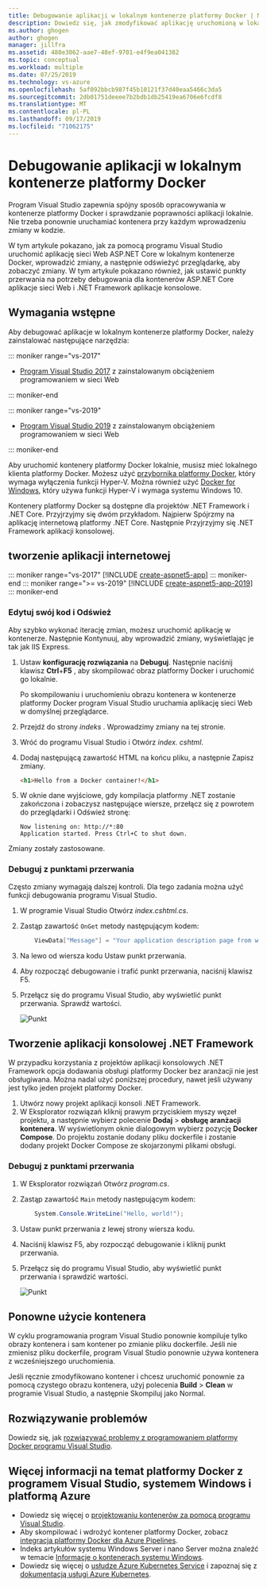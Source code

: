 ```yaml
---
title: Debugowanie aplikacji w lokalnym kontenerze platformy Docker | Microsoft Docs
description: Dowiedz się, jak zmodyfikować aplikację uruchomioną w lokalnym kontenerze platformy Docker, odświeżyć kontener poprzez edycję i odświeżanie, a następnie ustawić punkty przerwania debugowania.
ms.author: ghogen
author: ghogen
manager: jillfra
ms.assetid: 480e3062-aae7-48ef-9701-e4f9ea041382
ms.topic: conceptual
ms.workload: multiple
ms.date: 07/25/2019
ms.technology: vs-azure
ms.openlocfilehash: 5af092bbcb987f45b10121f37d40eaa5466c3da5
ms.sourcegitcommit: 2db01751deeee7b2bdb1db25419ea6706e6fcdf8
ms.translationtype: MT
ms.contentlocale: pl-PL
ms.lasthandoff: 09/17/2019
ms.locfileid: "71062175"
---
```

# <a name="debug-apps-in-a-local-docker-container"></a>Debugowanie aplikacji w lokalnym kontenerze platformy Docker

Program Visual Studio zapewnia spójny sposób opracowywania w kontenerze platformy Docker i sprawdzanie poprawności aplikacji lokalnie. Nie trzeba ponownie uruchamiać kontenera przy każdym wprowadzeniu zmiany w kodzie.

W tym artykule pokazano, jak za pomocą programu Visual Studio uruchomić aplikację sieci Web ASP.NET Core w lokalnym kontenerze Docker, wprowadzić zmiany, a następnie odświeżyć przeglądarkę, aby zobaczyć zmiany. W tym artykule pokazano również, jak ustawić punkty przerwania na potrzeby debugowania dla kontenerów ASP.NET Core aplikacje sieci Web i .NET Framework aplikacje konsolowe.

## <a name="prerequisites"></a>Wymagania wstępne

Aby debugować aplikacje w lokalnym kontenerze platformy Docker, należy zainstalować następujące narzędzia:

::: moniker range="vs-2017"

* [Program Visual Studio 2017](https://visualstudio.microsoft.com/vs/older-downloads/?utm_medium=microsoft&utm_source=docs.microsoft.com&utm_campaign=vs+2017+download) z zainstalowanym obciążeniem programowaniem w sieci Web

::: moniker-end

::: moniker range="vs-2019"

* [Program Visual Studio 2019](https://visualstudio.microsoft.com/downloads) z zainstalowanym obciążeniem programowaniem w sieci Web

::: moniker-end

Aby uruchomić kontenery platformy Docker lokalnie, musisz mieć lokalnego klienta platformy Docker. Możesz użyć [przybornika platformy Docker](https://www.docker.com/products/docker-toolbox), który wymaga wyłączenia funkcji Hyper-V. Można również użyć [Docker for Windows](https://www.docker.com/get-docker), który używa funkcji Hyper-V i wymaga systemu Windows 10. 

Kontenery platformy Docker są dostępne dla projektów .NET Framework i .NET Core. Przyjrzyjmy się dwóm przykładom. Najpierw Spójrzmy na aplikację internetową platformy .NET Core. Następnie Przyjrzyjmy się .NET Framework aplikacji konsolowej.

## <a name="create-a-web-app"></a>tworzenie aplikacji internetowej

::: moniker range="vs-2017"
[!INCLUDE [create-aspnet5-app](../azure/includes/create-aspnet5-app.md)]
::: moniker-end
::: moniker range=">= vs-2019"
[!INCLUDE [create-aspnet5-app-2019](../azure/includes/vs-2019/create-aspnet5-app-2019.md)]
::: moniker-end

### <a name="edit-your-code-and-refresh"></a>Edytuj swój kod i Odśwież

Aby szybko wykonać iterację zmian, możesz uruchomić aplikację w kontenerze. Następnie Kontynuuj, aby wprowadzić zmiany, wyświetlając je tak jak IIS Express.

1. Ustaw **konfigurację rozwiązania** na **Debuguj**. Następnie naciśnij klawisz **Ctrl**+**F5** , aby skompilować obraz platformy Docker i uruchomić go lokalnie.

    Po skompilowaniu i uruchomieniu obrazu kontenera w kontenerze platformy Docker program Visual Studio uruchamia aplikację sieci Web w domyślnej przeglądarce.

2. Przejdź do strony *indeks* . Wprowadzimy zmiany na tej stronie.
3. Wróć do programu Visual Studio i Otwórz *index. cshtml*.
4. Dodaj następującą zawartość HTML na końcu pliku, a następnie Zapisz zmiany.

    ```html
    <h1>Hello from a Docker container!</h1>
    ```

5. W oknie dane wyjściowe, gdy kompilacja platformy .NET zostanie zakończona i zobaczysz następujące wiersze, przełącz się z powrotem do przeglądarki i Odśwież stronę:

   ```output
   Now listening on: http://*:80
   Application started. Press Ctrl+C to shut down.
   ```

Zmiany zostały zastosowane.

### <a name="debug-with-breakpoints"></a>Debuguj z punktami przerwania

Często zmiany wymagają dalszej kontroli. Dla tego zadania można użyć funkcji debugowania programu Visual Studio.

1. W programie Visual Studio Otwórz *index.cshtml.cs*.
2. Zastąp zawartość `OnGet` metody następującym kodem:

   ```csharp
       ViewData["Message"] = "Your application description page from within a container";
   ```

3. Na lewo od wiersza kodu Ustaw punkt przerwania.
4. Aby rozpocząć debugowanie i trafić punkt przerwania, naciśnij klawisz F5.
5. Przełącz się do programu Visual Studio, aby wyświetlić punkt przerwania. Sprawdź wartości.

   ![Punkt](media/edit-and-refresh/breakpoint.png)

## <a name="create-a-net-framework-console-app"></a>Tworzenie aplikacji konsolowej .NET Framework

W przypadku korzystania z projektów aplikacji konsolowych .NET Framework opcja dodawania obsługi platformy Docker bez aranżacji nie jest obsługiwana. Można nadal użyć poniższej procedury, nawet jeśli używany jest tylko jeden projekt platformy Docker.

1. Utwórz nowy projekt aplikacji konsoli .NET Framework.
1. W Eksplorator rozwiązań kliknij prawym przyciskiem myszy węzeł projektu, a następnie wybierz polecenie **Dodaj** > **obsługę aranżacji kontenera**.  W wyświetlonym oknie dialogowym wybierz pozycję **Docker Compose**. Do projektu zostanie dodany pliku dockerfile i zostanie dodany projekt Docker Compose ze skojarzonymi plikami obsługi.

### <a name="debug-with-breakpoints"></a>Debuguj z punktami przerwania

1. W Eksplorator rozwiązań Otwórz *program.cs*.
2. Zastąp zawartość `Main` metody następującym kodem:

   ```csharp
       System.Console.WriteLine("Hello, world!");
   ```

3. Ustaw punkt przerwania z lewej strony wiersza kodu.
4. Naciśnij klawisz F5, aby rozpocząć debugowanie i kliknij punkt przerwania.
5. Przełącz się do programu Visual Studio, aby wyświetlić punkt przerwania i sprawdzić wartości.

   ![Punkt](media/edit-and-refresh/breakpoint-console.png)

## <a name="container-reuse"></a>Ponowne użycie kontenera

W cyklu programowania program Visual Studio ponownie kompiluje tylko obrazy kontenera i sam kontener po zmianie pliku dockerfile. Jeśli nie zmienisz pliku dockerfile, program Visual Studio ponownie używa kontenera z wcześniejszego uruchomienia.

Jeśli ręcznie zmodyfikowano kontener i chcesz uruchomić ponownie za pomocą czystego obrazu kontenera, użyj polecenia **Build** > **Clean** w programie Visual Studio, a następnie Skompiluj jako Normal.

## <a name="troubleshoot"></a>Rozwiązywanie problemów

Dowiedz się, jak [rozwiązywać problemy z programowaniem platformy Docker programu Visual Studio](troubleshooting-docker-errors.md).

## <a name="more-about-docker-with-visual-studio-windows-and-azure"></a>Więcej informacji na temat platformy Docker z programem Visual Studio, systemem Windows i platformą Azure

* Dowiedz się więcej o [projektowaniu kontenerów za pomocą programu Visual Studio](/visualstudio/containers).
* Aby skompilować i wdrożyć kontener platformy Docker, zobacz [integracja platformy Docker dla Azure Pipelines](https://aka.ms/dockertoolsforvsts).
* Indeks artykułów systemu Windows Server i nano Server można znaleźć w temacie [Informacje o kontenerach systemu Windows](https://aka.ms/containers).
* Dowiedz się więcej o [usłudze Azure Kubernetes Service](https://azure.microsoft.com/services/kubernetes-service/) i zapoznaj się z [dokumentacją usługi Azure Kubernetes](/azure/aks).
